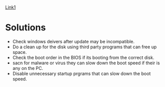 [Link1](https://www.easeus.com/computer-instruction/how-to-fix-windows-10-slow-boot-after-update.html#:~:text=If%20your%20Windows%2010%20is,drivers%20easily%20with%20one%20click.)
# Solutions 

- Check windows deivers after update may be incompatible.
- Do a clean up for the disk using third party programs that can free up space.
- Check the boot order in the BIOS if its booting from the correct disk.
- sacn for malware or virus they can slow down the boot speed if their is any on the PC.
- Disable unnecessary startup prgrams that can slow down the boot speed.
